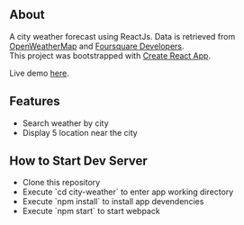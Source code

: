 ## About
A city weather forecast using ReactJs. Data is retrieved from <a href="https://openweathermap.org/forecast5">OpenWeatherMap</a> and <a href="https://developer.foursquare.com/docs/api/venues/search">Foursquare Developers</a>.
<br>
This project was bootstrapped with <a href="https://github.com/facebook/create-react-app">Create React App</a>.
<br>

Live demo <a href="https://sherlynnbemyguest.github.io/weather-api/">here</a>.


## Features
<ul>
  <li>Search weather by city</li>
  <li>Display 5 location near the city</li>
</ul>


## How to Start Dev Server
<ul>
  <li>Clone this repository</li>
  <li>Execute `cd city-weather` to enter app working directory</li>
  <li>Execute `npm install` to install app devendencies</li>
  <li>Execute `npm start` to start webpack</li>
<ul>


